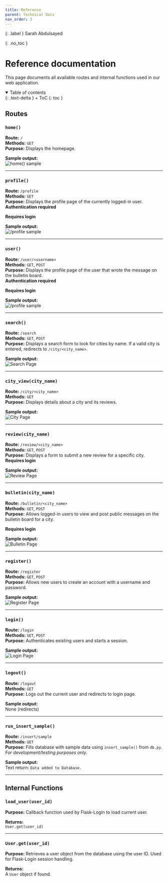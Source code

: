 ```yaml
---
title: Reference
parent: Technical Docs
nav_order: 3
---
```


{: .label }
Sarah Abdulsayed

{: .no_toc }
# Reference documentation

This page documents all available routes and internal functions used in our web application.

<details open markdown="block">
{: .text-delta }
<summary>Table of contents</summary>
+ ToC
{: toc }
</details>

## Routes

### `home()`

**Route:** `/`  
**Methods:** `GET`  
**Purpose:** Displays the homepage.

**Sample output:**  
![`home()` sample](../assets/images/homepage.png)

---

### `profile()`

**Route:** `/profile`  
**Methods:** `GET`  
**Purpose:** Displays the profile page of the currently logged-in user.  
**Authentication required**

**Requires login**

**Sample output:**  
![`/profile` sample](../assets/images/profile.png)

---

### `user()`

**Route:** `/user/<username>`  
**Methods:** `GET`, `POST`  
**Purpose:** Displays the profile page of the user that wrote the message on the bulletin board.  
**Authentication required**

**Requires login**

**Sample output:**  
![`/profile` sample](../assets/images/profile_bulletin.png)

---

### `search()`

**Route:** `/search`  
**Methods:** `GET`, `POST`  
**Purpose:** Displays a search form to look for cities by name. If a valid city is entered, redirects to `/city/<city_name>`.

**Sample output:**  
![Search Page](../assets/images/search.png)

---

### `city_view(city_name)`

**Route:** `/city/<city_name>`  
**Methods:** `GET`  
**Purpose:** Displays details about a city and its reviews.

**Sample output:**  
![City Page](../assets/images/city.png)

---

### `review(city_name)`

**Route:** `/review/<city_name>`  
**Methods:** `GET`, `POST`  
**Purpose:** Displays a form to submit a new review for a specific city.  
**Requires login**

**Sample output:**  
![Review Page](../assets/images/submit_review.png)

---

### `bulletin(city_name)`

**Route:** `/bulletin/<city_name>`  
**Methods:** `GET`, `POST`  
**Purpose:** Allows logged-in users to view and post public messages on the bulletin board for a city.

**Requires login**

**Sample output:**  
![Bulletin Page](../assets/images/bulletin.png)

---

### `register()`

**Route:** `/register`  
**Methods:** `GET`, `POST`  
**Purpose:** Allows new users to create an account with a username and password.

**Sample output:**  
![Register Page](../assets/images/register.png)

---

### `login()`

**Route:** `/login`  
**Methods:** `GET`, `POST`  
**Purpose:** Authenticates existing users and starts a session.

**Sample output:**  
![Login Page](../assets/images/login.png)

---

### `logout()`

**Route:** `/logout`  
**Methods:** `GET`  
**Purpose:** Logs out the current user and redirects to login page.

**Sample output:**  
None (redirects)

---

### `run_insert_sample()`

**Route:** `/insert/sample`  
**Methods:** `GET`  
**Purpose:** Fills database with sample data using `insert_sample()` from `db.py`.  
_For development/testing purposes only._

**Sample output:**  
Text return: `Data added to Database.`

---

## Internal Functions

### `load_user(user_id)`

**Purpose:** Callback function used by Flask-Login to load current user.

**Returns:**  
`User.get(user_id)`

---

### `User.get(user_id)`

**Purpose:** Retrieves a user object from the database using the user ID. Used for Flask-Login session handling.

**Returns:**  
A `User` object if found.
